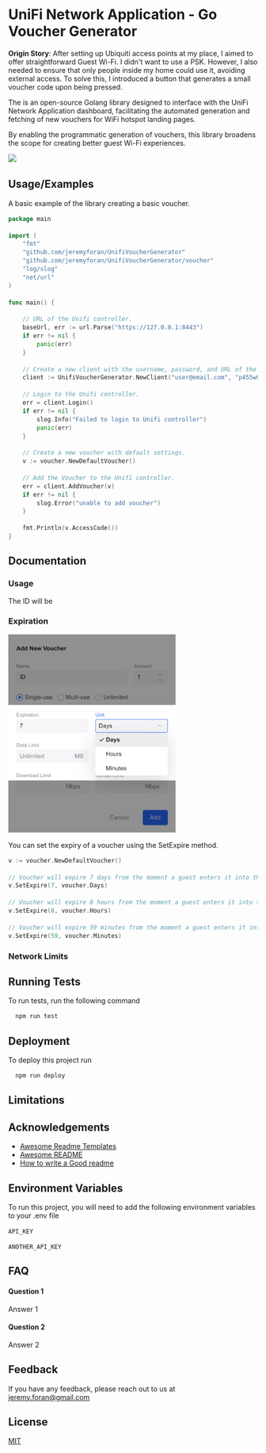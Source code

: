 
# UniFi Network Application - Go Voucher Generator

**Origin Story**: After setting up Ubiquiti access points at my place, I aimed to offer straightforward Guest Wi-Fi. I didn't want to use a PSK. However, I also needed to ensure that only people inside my home could use it, avoiding external access. To solve this, I introduced a button that generates a small voucher code upon being pressed.

The is an open-source Golang library designed to interface with the UniFi Network Application dashboard, facilitating the automated generation and fetching of new vouchers for WiFi hotspot landing pages.

By enabling the programmatic generation of vouchers, this library broadens the scope for creating better guest Wi-Fi experiences.

![](demo.gif)

## Usage/Examples
A basic example of the library creating a basic voucher.

```go
package main

import (
	"fmt"
	"github.com/jeremyforan/UnifiVoucherGenerator"
	"github.com/jeremyforan/UnifiVoucherGenerator/voucher"
	"log/slog"
	"net/url"
)

func main() {

	// URL of the Unifi controller.
	baseUrl, err := url.Parse("https://127.0.0.1:8443")
	if err != nil {
		panic(err)
	}

	// Create a new client with the username, password, and URL of the Unifi controller.
	client := UnifiVoucherGenerator.NewClient("user@email.com", "p455w0rd", baseUrl)

	// Login to the Unifi controller.
	err = client.Login()
	if err != nil {
		slog.Info("Failed to login to Unifi controller")
		panic(err)
	}

	// Create a new voucher with default settings.
	v := voucher.NewDefaultVoucher()

	// Add the Voucher to the Unifi controller.
	err = client.AddVoucher(v)
	if err != nil {
		slog.Error("unable to add voucher")
	}

	fmt.Println(v.AccessCode())
}
```


## Documentation

### Usage
The ID will be 

### Expiration

<img src="expiry_prompt.png" height=400>

You can set the expiry of a voucher using the SetExpire method.

```go
v := voucher.NewDefaultVoucher()

// Voucher will expire 7 days from the moment a guest enters it into the landing page.
v.SetExpire(7, voucher.Days)

// Voucher will expire 8 hours from the moment a guest enters it into the landing page.
v.SetExpire(8, voucher.Hours)

// Voucher will expire 59 minutes from the moment a guest enters it into the landing page.
v.SetExpire(59, voucher.Minutes)
```

### Network Limits





## Running Tests

To run tests, run the following command

```bash
  npm run test
```


## Deployment

To deploy this project run

```bash
  npm run deploy
```

## Limitations


## Acknowledgements

- [Awesome Readme Templates](https://awesomeopensource.com/project/elangosundar/awesome-README-templates)
- [Awesome README](https://github.com/matiassingers/awesome-readme)
- [How to write a Good readme](https://bulldogjob.com/news/449-how-to-write-a-good-readme-for-your-github-project)


## Environment Variables

To run this project, you will need to add the following environment variables to your .env file

`API_KEY`

`ANOTHER_API_KEY`


## FAQ

#### Question 1

Answer 1

#### Question 2

Answer 2


## Feedback

If you have any feedback, please reach out to us at jeremy.foran@gmail.com


## License

[MIT](https://choosealicense.com/licenses/mit/)

